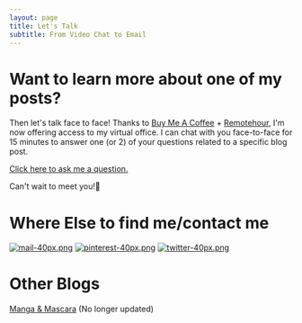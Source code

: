 ```yaml
---
layout: page
title: Let's Talk
subtitle: From Video Chat to Email
---
```

# Want to learn more about one of my posts?

Then let's talk face to face! Thanks to [Buy Me A Coffee](https://www.buymeacoffee.com/) + [Remotehour](https://remotehour.com/), I'm now offering access to my virtual office. I can chat with you face-to-face for 15 minutes to answer one (or 2) of your questions related to a specific blog post.  

[Click here to ask me a question.](https://www.buymeacoffee.com/arcadiapage)

Can't wait to meet you!🙂

# Where Else to find me/contact me

[![mail-40px.png](https://i.postimg.cc/yxz84Qmx/mail-40px.png)](mailto:arcadiapage@gmail.com) [![pinterest-40px.png](https://i.postimg.cc/gJh27F61/pinterest-40px.png)](https://www.pinterest.com/arcadiapage/) [![twitter-40px.png](https://i.postimg.cc/R0y0GVqc/twitter-40px.png)](https://twitter.com/arcadiapage) 


# Other Blogs

[Manga & Mascara](https://manga-arcadia.blogspot.com/) (No longer updated)

